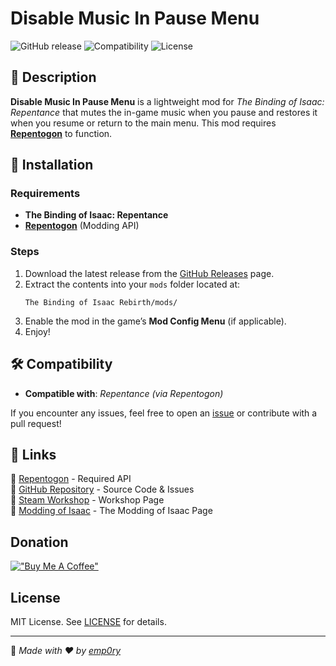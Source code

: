 # Disable Music In Pause Menu

![GitHub release](https://img.shields.io/github/v/release/emp0ry/Disable-Music-In-Pause-Menu?label=Latest%20Version)
![Compatibility](https://img.shields.io/badge/Compatibility-Repentance%20%7C%20Repentogon-blue)
![License](https://img.shields.io/github/license/emp0ry/Disable-Music-In-Pause-Menu)

## 📜 Description
**Disable Music In Pause Menu** is a lightweight mod for *The Binding of Isaac: Repentance* that mutes the in-game music when you pause and restores it when you resume or return to the main menu. This mod requires **[Repentogon](https://repentogon.com/)** to function.

## 🔧 Installation
### Requirements
- **The Binding of Isaac: Repentance**
- **[Repentogon](https://repentogon.com/)** (Modding API)

### Steps
1. Download the latest release from the [GitHub Releases](https://github.com/emp0ry/Disable-Music-In-Pause-Menu/releases) page.
2. Extract the contents into your `mods` folder located at:
   ```
   The Binding of Isaac Rebirth/mods/
   ```
3. Enable the mod in the game’s **Mod Config Menu** (if applicable).
4. Enjoy!

## 🛠 Compatibility
- **Compatible with**: *Repentance (via Repentogon)*

If you encounter any issues, feel free to open an [issue](https://github.com/emp0ry/Disable-Music-In-Pause-Menu/issues) or contribute with a pull request!

## 📌 Links
🔗 [Repentogon](https://repentogon.com/) - Required API  
🔗 [GitHub Repository](https://github.com/emp0ry/Disable-Music-In-Pause-Menu) - Source Code & Issues  
🔗 [Steam Workshop](https://steamcommunity.com/sharedfiles/filedetails/?id=3455092084) - Workshop Page  
🔗 [Modding of Isaac](https://moddingofisaac.com/mod/3859/disable-music-in-pause-menu) - The Modding of Isaac Page  

## Donation

[!["Buy Me A Coffee"](https://www.buymeacoffee.com/assets/img/custom_images/orange_img.png)](https://www.buymeacoffee.com/emp0ry)

## License

MIT License. See [LICENSE](LICENSE.txt) for details.

---

📝 *Made with ❤️ by [emp0ry](https://github.com/emp0ry)*

